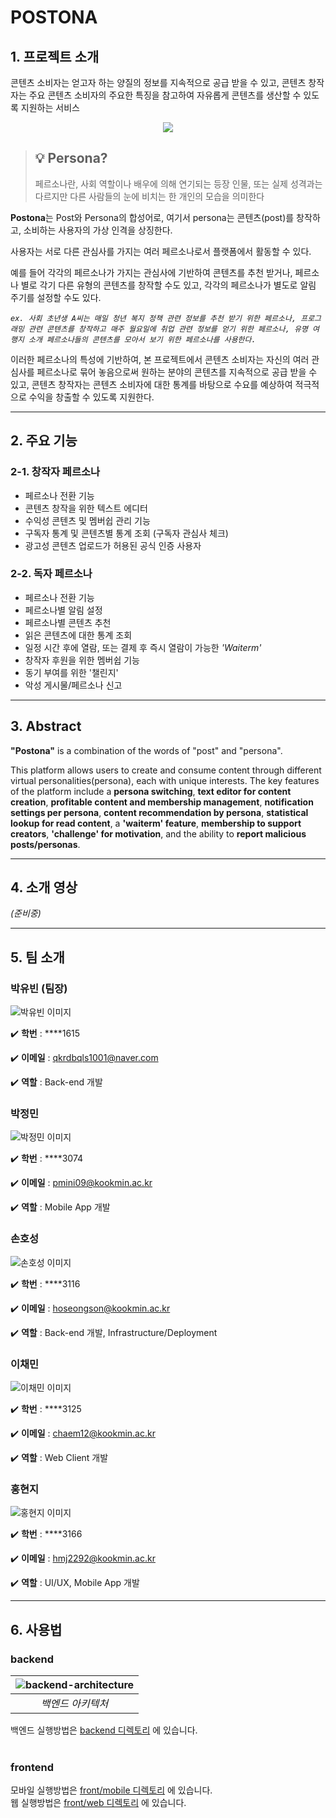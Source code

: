 # POSTONA

## 1. 프로젝트 소개

콘텐츠 소비자는 얻고자 하는 양질의 정보를 지속적으로 공급 받을 수 있고, 콘텐츠 창작자는 주요 콘텐츠 소비자의 주요한 특징을 참고하여 자유롭게 콘텐츠를 생산할 수 있도록 지원하는 서비스

<center>
    <image src="https://user-images.githubusercontent.com/49488165/228773104-2fa2ceb2-107f-46bd-b54b-66db312d608c.png"/>
</center>

> ## 💡 Persona?
>
> 페르소나란, 사회 역할이나 배우에 의해 연기되는 등장 인물, 또는 실제 성격과는 다르지만 다른 사람들의 눈에 비치는 한 개인의 모습을 의미한다

**Postona**는 Post와 Persona의 합성어로, 여기서 persona는 콘텐츠(post)를 창작하고, 소비하는 사용자의 가상 인격을 상징한다.

사용자는 서로 다른 관심사를 가지는 여러 페르소나로서 플랫폼에서 활동할 수 있다.

예를 들어 각각의 페르소나가 가지는 관심사에 기반하여 콘텐츠를 추천 받거나, 페르소나 별로 각기 다른 유형의 콘텐츠를 창작할 수도 있고, 각각의 페르소나가 별도로 알림 주기를 설정할 수도 있다.

_`ex. 사회 초년생 A씨는 매일 청년 복지 정책 관련 정보를 추천 받기 위한 페르소나, 프로그래밍 관련 콘텐츠를 창작하고 매주 월요일에 취업 관련 정보를 얻기 위한 페르소나, 유명 여행지 소개 페르소나들의 콘텐츠를 모아서 보기 위한 페르소나를 사용한다.`_

이러한 페르소나의 특성에 기반하여, 본 프로젝트에서 콘텐츠 소비자는 자신의 여러 관심사를 페르소나로 묶어 놓음으로써 원하는 분야의 콘텐츠를 지속적으로 공급 받을 수 있고, 콘텐츠 창작자는 콘텐츠 소비자에 대한 통계를 바탕으로 수요를 예상하여 적극적으로 수익을 창출할 수 있도록 지원한다.

---

## 2. 주요 기능

### **2-1. 창작자 페르소나**

- 페르소나 전환 기능
- 콘텐츠 창작을 위한 텍스트 에디터
- 수익성 콘텐츠 및 멤버쉽 관리 기능
- 구독자 통계 및 콘텐츠별 통계 조회 (구독자 관심사 체크)
- 광고성 콘텐츠 업로드가 허용된 공식 인증 사용자

### **2-2. 독자 페르소나**

- 페르소나 전환 기능
- 페르소나별 알림 설정
- 페르소나별 콘텐츠 추천
- 읽은 콘텐츠에 대한 통계 조회
- 일정 시간 후에 열람, 또는 결제 후 즉시 열람이 가능한 _'Waiterm'_
- 창작자 후원을 위한 멤버쉽 기능
- 동기 부여를 위한 '챌린지'
- 악성 게시물/페르소나 신고

---

## 3. Abstract

**"Postona"** is a combination of the words of "post" and "persona".

This platform allows users to create and consume content through different virtual personalities(persona), each with unique interests. The key features of the platform include a **persona switching**, **text editor for content creation**, **profitable content and membership management**, **notification settings per persona**, **content recommendation by persona**, **statistical lookup for read content**, a **'waiterm' feature**, **membership to support creators**, **'challenge' for motivation**, and the ability to **report malicious posts/personas**.

---

## 4. 소개 영상

_(준비중)_

---

## 5. 팀 소개

### **박유빈** (팀장)

![박유빈 이미지](https://user-images.githubusercontent.com/49488165/228554750-74a4939f-99bc-4228-812a-034d20e02427.png)

✔️ **학번** : \*\*\*\*1615

✔️ **이메일** : qkrdbqls1001@naver.com

✔️ **역할** : Back-end 개발

### **박정민**

![박정민 이미지](https://user-images.githubusercontent.com/49488165/228554840-1ce3a3b6-8d50-4265-8459-5b9688d4b856.png)

✔️ **학번** : \*\*\*\*3074

✔️ **이메일** : pmini09@kookmin.ac.kr

✔️ **역할** : Mobile App 개발

### **손호성**

![손호성 이미지](https://user-images.githubusercontent.com/49488165/228745021-181f37e7-0543-4d4b-bdb5-05803e688825.png)

✔️ **학번** : \*\*\*\*3116

✔️ **이메일** : hoseongson@kookmin.ac.kr

✔️ **역할** : Back-end 개발, Infrastructure/Deployment

### **이채민**

![이채민 이미지](https://user-images.githubusercontent.com/49488165/228554915-d9f9a9cf-4ce6-4191-af7b-c0a8169a860d.png)

✔️ **학번** : \*\*\*\*3125

✔️ **이메일** : chaem12@kookmin.ac.kr

✔️ **역할** : Web Client 개발

### **홍현지**

![홍현지 이미지](https://user-images.githubusercontent.com/49488165/228554965-2dc26bce-2ebb-481f-a3ca-19a04a73a536.png)

✔️ **학번** : \*\*\*\*3166

✔️ **이메일** : hmj2292@kookmin.ac.kr

✔️ **역할** : UI/UX, Mobile App 개발

---

## 6. 사용법
### backend
| ![backend-architecture](https://user-images.githubusercontent.com/1160378/228834767-6798a1da-2593-4522-a017-939b2e0daf42.jpg) | 
|:--:| 
| *백엔드 아키텍처* |

백엔드 실행방법은 [backend 디렉토리](back/) 에 있습니다. <br /><br />

### frontend
모바일 실행방법은 [front/mobile 디렉토리](front/mobile) 에 있습니다. <br />
웹  실행방법은 [front/web 디렉토리](front/web) 에 있습니다. <br />
